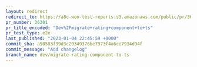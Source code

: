 ```yaml
---
layout: redirect
redirect_to: https://a8c-woo-test-reports.s3.amazonaws.com/public/pr/36301/e2e/index.html
pr_number: 36301
pr_title_encoded: "Dev%2Fmigrate+rating+component+to+ts"
pr_test_type: e2e
last_published: "2023-01-04 22:45:59 +0000"
commit_sha: a50583f99d3c29349376be7973f4a6ce7934d94f
commit_message: "Add changelog"
branch_name: dev/migrate-rating-component-to-ts
---
```

